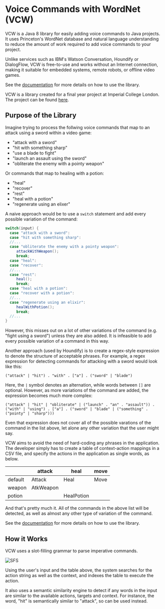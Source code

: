 Voice Commands with WordNet (VCW)
===========

VCW is a Java 8 library for easily adding voice commands to Java projects.
It uses Princeton's WordNet database and natural language understanding to
reduce the amount of work required to add voice commands to your project.

Unlike services such as IBM's Watson Conversation, Houndify or DialogFlow, VCW is
free-to-use and works without an Internet connection, making it suitable for
embedded systems, remote robots, or offline video games.


See the [documentation](https://github.com/BaronKhan/voice-commands-with-wordnet/blob/master/doc/vcw-manual.pdf)
for more details on how to use the library.

VCW is a library created for a final year project at Imperial College London.
The project can be found [here](https://github.com/BaronKhan/VoiceRecognitionRPG).

Purpose of the Library
---------

Imagine trying to process the follwing voice commands that map to an attack
using a sword within a video game:

- "attack with a sword"
- "hit with something sharp"
- "use a blade to fight"
- "launch an assault using the sword"
- "obliterate the enemy with a pointy weapon"

Or commands that map to healing with a potion:

- "heal"
- "recover"
- "rest"
- "heal with a potion"
- "regenerate using an elixer"

A naive approach would be to use a `switch` statement and add every possible
variation of the command:
```java
switch(input) {
  case "attack with a sword":
  case "hit with something sharp":
  //...
  case "obliterate the enemy with a pointy weapon":
     attackWithWeapon();
     break;
  case "heal":
  case "recover":
  //...
  case "rest":
     heal();
     break;
  case "heal with a potion":
  case "recover with a potion":
  //...
  case "regenerate using an elixir":
     healWithPotion();
     break;
  //...
}
```
However, this misses out on a lot of other variations of the command (e.g.
"fight using a sword") unless they are also added. It is infeasible to add every
possible variation of a command in this way.


Another approach (used by Houndify) is to create a regex-style expression to
denote the structure of acceptable phrases. For example, a regex expression for
detecting commands for attacking with a sword would look like this:

```
("attack" | "hit") . "with" . ["a"] . ("sword" | "blade")
```

Here, the `|` symbol denotes an alternation, while words between `[]` are
optional. However, as more variations of the command are added, the expression
becomes much more complex:

```
("attack" | "hit" | "obliterate" | ("launch" . "an" . "assault")) . ("with" | "using") . ["a"] . ("sword" | "blade" | ("something" . ("pointy" | "sharp")))
```

Even that expression does not cover all of the possible varations of the command
in the list above, let alone any other variation that the user might say.

VCW aims to avoid the need of hard-coding any phrases in the application. The
developer simply has to create a table of context-action mappings in a CSV file,
and specify the actions in the application as single words, as below.

|         |  attack    |  heal       |  move | 
|---------|------------|-------------|-------| 
| default |  Attack    |  Heal       |  Move | 
| weapon  |  AtkWeapon |             |       | 
| potion  |            |  HealPotion |       | 

And that's pretty much it. All of the commands in the above list will be detected, as well
as almost any other type of variation of the command.

See the [documentation](https://github.com/BaronKhan/voice-commands-with-wordnet/blob/master/doc/vcw-manual.pdf)
for more details on how to use the library.

How it Works
---------------

VCW uses a slot-filling grammar to parse imperative commands.


![SFS](https://i.imgur.com/KCWxVBA.png)

Using the user's input and the table above, the system searches for the action
string as well as the context, and indexes the table to execute the action.

It also uses a semantic similarity engine to detect if any words in the input
are similar to the available actions, targets and context. For instance,
the word, "hit" is semantically similar to "attack", so can be used instead.